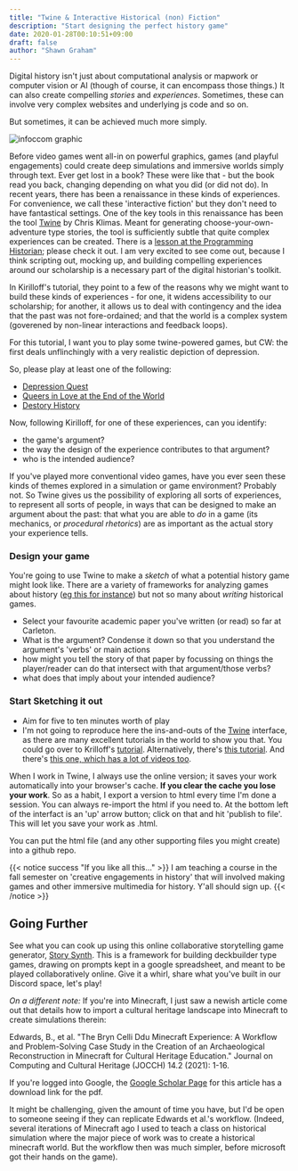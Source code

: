 ```yaml
---
title: "Twine & Interactive Historical (non) Fiction"
description: "Start designing the perfect history game"
date: 2020-01-28T00:10:51+09:00
draft: false
author: "Shawn Graham"
---
```


Digital history isn't just about computational analysis or mapwork or computer vision or AI (though of course, it can encompass those things.) It can also create compelling _stories_ and _experiences_. Sometimes, these can involve very complex websites and underlying js code and so on.

But sometimes, it can be achieved much more simply.

![infoccom graphic](https://i1.wp.com/www.keithpalmer.ca/images/BrainAd2.jpg)

Before video games went all-in on powerful graphics, games (and playful engagements) could create deep simulations and immersive worlds simply through text. Ever get lost in a book? These were like that - but the book read you back, changing depending on what you did (or did not do). In recent years, there has been a renaissance in these kinds of experiences. For convenience, we call these 'interactive fiction' but they don't need to have fantastical settings. One of the key tools in this renaissance has been the tool [Twine](https://twinery.org) by Chris Klimas. Meant for generating choose-your-own-adventure type stories, the tool is sufficiently subtle that quite complex experiences can be created. There is a [lesson at the Programming Historian](https://programminghistorian.org/en/lessons/interactive-text-games-using-twine); please check it out. I am very excited to see come out, because I think scripting out, mocking up, and building compelling experiences around our scholarship is a necessary part of the digital historian's toolkit.

In Kirilloff's tutorial, they point to a few of the reasons why we might want to build these kinds of experiences - for one, it widens accessibility to our scholarship; for another, it allows us to deal with contingency and the idea that the past was not fore-ordained; and that the world is a complex system (goverened by non-linear interactions and feedback loops).

For this tutorial, I want you to play some twine-powered games, but CW: the first deals unflinchingly with a very realistic depiction of depression.

So, please play at least one of the following:

+ [Depression Quest](http://www.depressionquest.com/)
+ [Queers in Love at the End of the World](https://w.itch.io/end-of-the-world)
+ [Destory History](https://epoiesen.library.carleton.ca/2017/09/01/destory-history/)

Now, following Kirilloff, for one of these experiences, can you identify:

  - the game's argument?
  - the way the design of the experience contributes to that argument?
  - who is the intended audience?

If you've played more conventional video games, have you ever seen these kinds of themes explored in a simulation or game environment? Probably not. So Twine gives us the possibility of exploring all sorts of experiences, to represent all sorts of people, in ways that can be designed to make an argument about the past: that what you are able to _do_ in a game (its mechanics, or _procedural rhetorics_) are as important as the actual story your experience tells.

### Design your game

You're going to use Twine to make a _sketch_ of what a potential history game might look like. There are a variety of frameworks for analyzing games about history ([eg this for instance](http://gamestudies.org/2003/articles/mccall)) but not so many about _writing_ historical games.

- Select your favourite academic paper you've written (or read) so far at Carleton.
- What is the argument? Condense it down so that you understand the argument's 'verbs' or main actions
- how might you tell the story of that paper by focussing on things the player/reader can do that intersect with that argument/those verbs?
- what does that imply about your intended audience?

### Start Sketching it out

- Aim for five to ten minutes worth of play
- I'm not going to reproduce here the ins-and-outs of the [Twine](https://twinery.org) interface, as there are many excellent tutorials in the world to show you that. You could go over to Krilloff's [tutorial](https://programminghistorian.org/en/lessons/interactive-text-games-using-twine). Alternatively, there's [this tutorial](https://pinnguaq.com/learn/introduction-to-twine). And there's [this one, which has a lot of videos too](http://www.adamhammond.com/twineguide/).

When I work in Twine, I always use the online version; it saves your work automatically into your browser's cache. **If you clear the cache you lose your work**. So as a habit, I export a version to html every time I'm done a session. You can always re-import the html if you need to. At the bottom left of the interfact is an 'up' arrow button; click on that and hit 'publish to file'. This will let you save your work as .html.

You can put the html file (and any other supporting files you might create) into a github repo.

{{< notice success "If you like all this..." >}} I am teaching a course in the fall semester on 'creative engagements in history' that will involved making games and other immersive multimedia for history. Y'all should sign up.
{{< /notice >}}

## Going Further

See what you can cook up using this online collaborative storytelling game generator, [Story Synth](https://storysynth.org/). This is a framework for building deckbuilder type games, drawing on prompts kept in a google spreadsheet, and meant to be played collaboratively online. Give it a whirl, share what you've built in our Discord space, let's play!

_On a different note:_ If you're into Minecraft, I just saw a newish article come out that details how to import a cultural heritage landscape into Minecraft to create simulations therein:

Edwards, B., et al. "The Bryn Celli Ddu Minecraft Experience: A Workflow and Problem-Solving Case Study in the Creation of an Archaeological Reconstruction in Minecraft for Cultural Heritage Education." Journal on Computing and Cultural Heritage (JOCCH) 14.2 (2021): 1-16.

If you're logged into Google, the [Google Scholar Page](https://scholar.google.com/scholar?hl=en&as_sdt=2005&sciodt=0%2C5&cites=11614953803418569855&scipsc=&q=The+Bryn+Celli+Ddu+Minecraft+Experience&oq=bryn+celli+) for this article has a download link for the pdf.

It might be challenging, given the amount of time you have, but I'd be open to someone seeing if they can replicate Edwards et al.'s workflow. (Indeed, several iterations of Minecraft ago I used to teach a class on historical simulation where the major piece of work was to create a historical minecraft world. But the workflow then was much simpler, before microsoft got their hands on the game).
